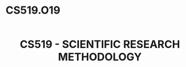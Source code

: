 # CS519.O19
<p align="center">
  <a href="https://www.uit.edu.vn/"><img scr="https://www.uit.edu.vn/sites/vi/files/banner.png"></a>
<h1 align="center"><b>CS519 - SCIENTIFIC RESEARCH METHODOLOGY</b></h1>
</p>
